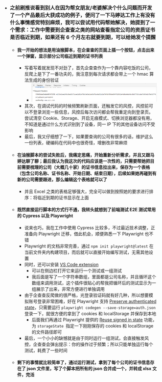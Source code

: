 - ### 之前刷推说看到别人在因为帮女朋友/老婆解决个什么问题而开发了一个产品最后大获成功的例子，便问了一下马婷达工作上有没有什么事情感觉特别麻烦，我可以尝试用代码帮她解决，她提到了一个需求：工作中需要到企查查之类的网站查看指定公司的资质证书是否临近到期，如果还有 6 个月左右就要到期，可以给她发个提醒
	- #### 我一开始的想法是用油猴脚本，在企查查的页面上插一个按钮，点击出来一个弹窗，显示部分公司临近到期的证书列表
		- 写着写着就发现不对劲了，首先企查查作为一个靠内容吃饭的公司，反爬上是下了一番功夫的，我注意到每次请求都会带上一个 hmac 算法生成的身份验证
			- ![image.png](../assets/image_1653358328196_0.png)
		- 其次，在调试代码的时候频繁刷新页面，还触发它的风控，风控前可以不登录浏览一些信息，风控后每次访问都会帮我重定向到登录页。尝试清空 Cookie、Storage、开启无痕模式、切换浏览器都没有用，不知道是通过什么方式识别到了设备，同一 IP 下的其他设备访问不受影响
		- 最后，我又仔细想了一下，如果要查询的公司有很多的话，维护这么一份列表，硬编码在代码中也很奇怪，增删改非常麻烦
	- #### 在油猴脚本的尝试失败后，我痛定思痛，开始重新分析需求，并且又跟马婷达聊了聊；最后我认为我这次的代码应该是一次性的，只需要帮她把目前需要梳理的公司（大概几十家）的证书信息拉出来，保存为一个表格（包含公司名称、证书名称、开始日期、结束日期），后续如果她再碰到有新的公司需要跟进，那么编辑这个表格就可以了
		- 并且 Excel 之类的表格足够强大，完全可以做到按照她的要求进行排序：将临近到期的证书显示在上面
	- #### 既然直接运行脚本的方式行不通，我转头就想到了前端测试 E2E 测试常用的 Cypress 以及 Playwright
		- 说来也巧，我在工作中使用 Cypress 比较多，不过最近技术调整，正准备向 Playwright 迁移，借此机会，顺便熟悉一下 Playwright 也不错
		- Playwright 的文档非常完善，通过 `npm init playwright@latest` 在当前文件夹内构建项目，而后就可以直接开始编写测试，无需其他设置
		- 同时，还可以安装 [VS Code extension](https://marketplace.visualstudio.com/items?itemName=ms-playwright.playwright)
			- 可以在侧边栏打开它来运行一个测试或一组测试
			- 我后面是写了一个字符串数组，里面都是公司名称，并且循环这个数组来调用测试，这个插件很贴心的帮我把循环后的测试显示为一组展示了出来，非常方便进行单独调用
		- 由于企查查反爬做的很严格，光登录验证码就有好几种，所以想要模拟账号登录非常困难，好在 Playwright 支持 [Preserve authenticated state](https://playwright.dev/docs/codegen#preserve-authenticated-state)，只需要运行 `playwright codegen --save-storage=auth.json` 登录一下，就很方便的拿到了  cookies 和 localStorage 并保存到本地
			- 后面我们再通过 Playwright 提供的 [Reuse signed in state](https://playwright.dev/docs/test-auth#reuse-signed-in-state) 功能，为 `storageState `指定一下刚刚保存的 cookies 和 localStorage 的文件路径即可
		- 最后，一个小小的缺憾就是由于同时运行一组测试，会直接触发风控，企查查会弹出提示：你的操作过于频繁；所以只能单独运行每个测试，耗费了一些时间
	- #### 剩下的事情就比较简单了，通过运行测试，拿到了每个公司的证书信息存在了 json 文件里，写了个脚本把所有的 json 合并成一个，并转成 xlsx 文件，完活